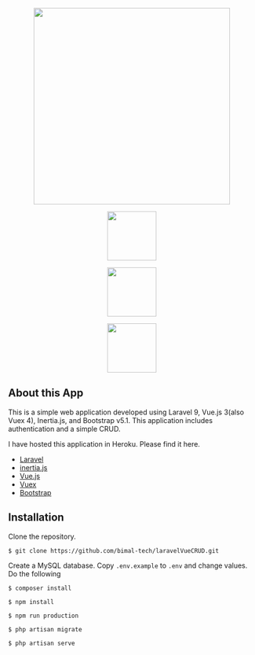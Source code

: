 
<p  align="center"><a  href="https://laravel.com"  target="_blank"><img  src="https://raw.githubusercontent.com/laravel/art/master/logo-lockup/5%20SVG/2%20CMYK/1%20Full%20Color/laravel-logolockup-cmyk-red.svg"  width="400"></a></p>
<p  align="center"><a  href="https://inertiajs.com"  target="_blank"><img  src="https://avatars.githubusercontent.com/u/47703742?s=200&v=4"  width="100" height="100"></a></p>
<p  align="center"><a  href="https://v3.vuejs.org"  target="_blank"><img  src="https://camo.githubusercontent.com/c8f91d18976e27123643a926a2588b8d931a0292fd0b6532c3155379e8591629/68747470733a2f2f7675656a732e6f72672f696d616765732f6c6f676f2e706e67"  width="100" style="max-width:100%;"></a></p>
<p  align="center"><a  href="https://getbootstrap.com"  target="_blank"><img  src="https://camo.githubusercontent.com/84746920d1a9906680c387b3cc8753ee842e996fc8915abd295011e15b594b74/68747470733a2f2f676574626f6f7473747261702e636f6d2f646f63732f352e312f6173736574732f6272616e642f626f6f7473747261702d6c6f676f2d736861646f772e706e67"  width="100" style="max-width:100%;"></a></p>
 

  
## About this App

  

This is a simple web application developed using Laravel 9, Vue.js 3(also Vuex 4), Inertia.js, and Bootstrap v5.1. This application includes authentication and a simple CRUD.

I have hosted this application in Heroku. Please find it here.


-  [Laravel](https://laravel.com/docs/9.x)
- [inertia.js](https://inertiajs.com)
- [Vue.js](https://vuejs.org/guide/introduction.html)
- [Vuex](https://vuex.vuejs.org)
- [Bootstrap](https://getbootstrap.com/docs/5.1)

## Installation

Clone the repository.

`$ git clone https://github.com/bimal-tech/laravelVueCRUD.git`

  Create a MySQL database. Copy `.env.example` to `.env` and change values.
Do the following

`$ composer install`

`$ npm install`

`$ npm run production`

`$ php artisan migrate`

`$ php artisan serve`
